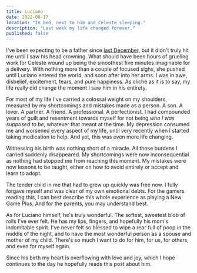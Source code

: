 ```yaml
---
title: Luciano
date: 2022-08-17
location: "In bed, next to him and Celeste sleeping."
description: "Last week my life changed forever."
published: false
---
```


I've been expecting to be a father since [last December](/blog/2021#2022), but it didn't truly hit me until I saw his head crowning. What should have been hours of grueling work for Celeste wound up being the smoothest five minutes imaginable for a delivery. With nothing more than a couple of focused sighs, she pushed until Luciano entered the world, and soon after into her arms. I was in awe, disbelief, excitement, tears, and pure happiness. As cliche as it is to say, my life really did change the moment I saw him in his entirety.

For most of my life I've carried a colossal weight on my shoulders, measured by my shortcomings and mistakes made as a person. A son. A lover. A partner. A friend. A professional. A perfectionist. I had compounded years of guilt and resentment towards myself for not being _who I was supposed to be_, whatever that meant at the time. My depression consumed me and worsened every aspect of my life, until very recently when I started taking medication to help. And yet, this was even more life changing.

Witnessing his birth was nothing short of a miracle. All those burdens I carried suddenly disappeared. My shortcomings were now inconsequential as nothing had stopped me from reaching this moment. My mistakes were now lessons to be taught, either on how to avoid entirely or accept and learn to adopt.

The tender child in me that had to grew up quickly was free now. I fully forgave myself and was clear of my own emotional debts. For the gamers reading this, I can best describe this whole experience as playing a New Game Plus. And for the parents, you may understand best.

As for Luciano himself, he's truly wonderful. The softest, sweetest blob of rolls I've ever felt. He has my lips, fingers, and hopefully his mom's indomitable spirit. I've never felt so blessed to wipe a rear full of poop in the middle of the night, and to have the most wonderful person as a spouse and mother of my child. There's so much I want to do for him, for us, for others, and even for myself again.

Since his birth my heart is overflowing with love and joy, which I hope continues to the day he hopefully reads this post about him.
